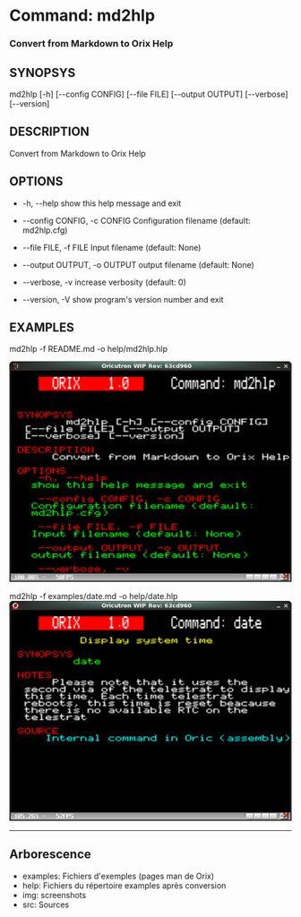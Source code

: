 # Command: md2hlp

### Convert from Markdown to Orix Help

## SYNOPSYS
md2hlp [-h] [--config CONFIG] [--file FILE] [--output OUTPUT] [--verbose] [--version]

## DESCRIPTION
Convert from Markdown to Orix Help

## OPTIONS
*  -h, --help
                show this help message and exit

*  --config CONFIG, -c CONFIG
                Configuration filename (default: md2hlp.cfg)

*  --file FILE, -f FILE
                Input filename (default: None)

*  --output OUTPUT, -o OUTPUT
                output filename (default: None)

*  --verbose, -v
                increase verbosity (default: 0)

*  --version, -V
                show program's version number and exit

## EXAMPLES
md2hlp -f README.md -o help/md2hlp.hlp

![](/img/md2hlp.png)


md2hlp -f examples/date.md -o help/date.hlp
![](/img/date.png)

---

## Arborescence
- examples: Fichiers d'exemples (pages man de Orix)
- help: Fichiers du répertoire examples après conversion
- img: screenshots
- src: Sources

